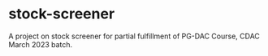 # stock-screener
A project on stock screener for partial fulfillment of PG-DAC Course, CDAC March 2023 batch.
